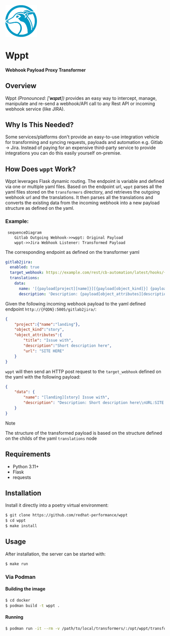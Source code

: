 <img src="assets/logo.png" width=100px height=100px> 

# Wppt
#### Webhook Payload Proxy Transformer

## Overview

Wppt *(Pronounced: [**ˈwɪpɪt**])* provides an easy way to intercept, manage, manipulate and re-send a webhook/API call to any Rest API or incoming webhook service (like JIRA).

## Why Is This Needed?

Some services/platforms don't provide an easy-to-use integration vehicle for transforming and syncing requests, payloads and automation e.g. Gitlab -> Jira. Instead of paying for an expensive third-party service to provide integrations you can do this easily yourself on-premise.

## How Does `wppt` Work?

 Wppt leverages Flask dynamic routing. The endpoint is variable and defined via one or multiple yaml files. 
 Based on the endpoint url, `wppt` parses all the yaml files stored on the `transformers` directory, and retrieves the outgoing webhook url and the translations. It then parses all the translations and converts the existing data from the incoming webhook into a new payload structure as defined on the yaml.

### Example:

```mermaid
 sequenceDiagram
    Gitlab Outgoing Webhook->>wppt: Original Payload
    wppt->>Jira Webhook Listener: Transformed Payload
```

The corresponding endpoint as defined on the transformer yaml
```yaml
gitlab2jira:
  enabled: true
  target_webhook: https://example.com/rest/cb-automation/latest/hooks/{JIRA_WEBHOOK_ID}
  translations:
    data:
      name: '[{payload[project][name]}][{payload[object_kind]}] {payload[object_attributes][title]}'
      description: 'Description: {payload[object_attributes][description]}\nURL:{payload[object_attributes][url]}'
```

Given the following incoming webhook payload to the yaml defined endpoint `http://{FQDN}:5005/gitlab2jira/`:
```json
{
    "project":{"name":"landing"}, 
    "object_kind":"story", 
    "object_attributes":{
        "title": "Issue with", 
        "description":"Short description here", 
        "url": "SITE HERE"
    }
}
```

`wppt` will then send an HTTP post request to the `target_webhook` defined on the yaml with the following payload:
```json
{
    "data": {
        "name": "[landing][story] Issue with", 
        "description": "Description: Short description here\\nURL:SITE HERE"
    }
}
```

> [!NOTE]  
> The structure of the transformed payload is based on the structure defined on the childs of the yaml `translations` node

## Requirements

* Python 3.11+
* Flask
* requests

## Installation

Install it directly into a poetry virtual environment:

```bash
$ git clone https://github.com/redhat-performance/wppt
$ cd wppt
$ make install
```

## Usage

After installation, the server can be started with:

```bash
$ make run
```

### Via Podman

#### Building the image
```bash
$ cd docker
$ podman build -t wppt .
```

#### Running
```bash
$ podman run -it --rm -v /path/to/local/transformers/:/opt/wppt/transformers -p 5005:5005 wppt
```

